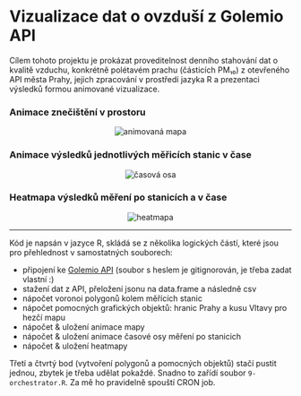 # Vizualizace dat o ovzduší z Golemio API

Cílem tohoto projektu je prokázat proveditelnost denního stahování dat o kvalitě vzduchu, konkrétně polétavém prachu (částicích PM₁₀) z otevřeného API města Prahy, jejich zpracování v prostředí jazyka R a prezentaci výsledků formou animované vizualizace.

### Animace znečištění v prostoru

<p align="center">
  <img src="http://www.jla-data.net/CZE/2018-10-26-prazska-data_files/obrazek.gif" alt="animovaná mapa"/>
</p>

### Animace výsledků jednotlivých měřicích stanic v čase

<p align="center">
  <img src="http://www.jla-data.net/CZE/2018-10-26-prazska-data_files/casova-osa.gif" alt="časová osa"/>
</p>

### Heatmapa výsledků měření po stanicích a v čase

<p align="center">
  <img src="http://www.jla-data.net/CZE/2018-10-26-prazska-data_files/heatmapa.png" alt="heatmapa"/>
</p>

<hr>

Kód je napsán v jazyce R, skládá se z několika logických částí, které jsou pro přehlednost v samostatných souborech:

- připojení ke [Golemio API](https://golemio.cz/cs/oblasti) (soubor s heslem je gitignorován, je třeba zadat vlastní :)
- stažení dat z API, přeložení jsonu na data.frame a následně csv
- nápočet voronoi polygonů kolem měřících stanic
- nápočet pomocných grafických objektů: hranic Prahy a kusu Vltavy pro hezčí mapu
- nápočet & uložení animace mapy
- nápočet & uložení animace časové osy měření po stanicich
- nápočet & uložení heatmapy 

Třetí a čtvrtý bod (vytvoření polygonů a pomocných objektů) stačí pustit jednou, zbytek je třeba udělat pokaždé. Snadno to zařídí soubor `9-orchestrator.R`. Za mě ho pravidelně spouští CRON job.
